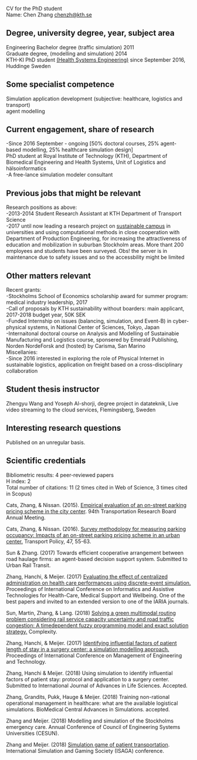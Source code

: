 CV for the PhD student<br/>
Name: Chen Zhang <a href="mailto:chenzh@kth.se">chenzh@kth.se</a><br/>

## Degree, university degree, year, subject area
Engineering Bachelor degree (traffic simulation) 2011<br/> 
Graduate degree, (modelling and simulation) 2014<br/>
KTH-KI PhD student <a href="https://www.kth.se/mth" target="_blank">(Health Systems Engineering)</a> since September 2016, Huddinge Sweden<br />
## Some specialist competence
Simulation application development (subjective: healthcare, logistics and transport)<br />
agent modelling<br/>
## Current engagement, share of research
-Since 2016 September - ongoing [50% doctoral courses, 25% agent-based modelling, 25% healthcare simulation design]<br />
PhD student at Royal Institute of Technology (KTH), Department of Biomedical Engineering and Health Systems, Unit of Logistics and hälsoinformatics<br />
-A free-lance simulation modeler consultant<br />
## Previous jobs that might be relevant
Research positions as above: <br />
-2013-2014 Student Research Assistant at KTH Department of Transport Science <br /> 
-2017 until now leading a research project on <a href="http://gaming.sth.kth.se/Mobility/" target="_blank">sustainable campus</a> in universities and using computational methods in close cooperation with Department of Production Engineering, for increasing the attractiveness of education and mobilization in suburban Stockholm areas. More thant 200 employees and students have been surveyed. Obs! the server is in maintenance due to safety issues and so the accessbility might be limited<br />
## Other matters relevant
Recent grants:<br/>
-Stockholms School of Economics scholarship award for summer program: medical industry leadership, 2017<br/>
-Call of proposals by KTH sustainability without boarders: main applicant, 2017-2018 budget year, 50K SEK<br/>
-Funded Internship on issues (balancing, simulation, and Event-B) in cyber-physical systems, in National Center of Sciences, Tokyo, Japan<br/>
-Internaitonal doctoral course on Analysis and Modelling of Sustainabie Manufacturing and Logistics course, sponsered by Emerald Publishing, Norden NordeForsk and (hosted) by Carisma, San Marino<br/>
Miscellanies: <br/>
-Since 2016 interested in exploring the role of Physical Internet in sustainable logistics, application on freight based on a cross-disciplinary collaboration<br/>
## Student thesis instructor
Zhengyu Wang and Yoseph Al-shorji, degree project in datateknik, Live video streaming to the cloud services, Flemingsberg, Sweden
## Interesting research questions
Published on an unregular basis. 
## Scientific credentials 
Bibliometric results:
4 peer-reviewed papers<br />
H index: 2<br />
Total number of citations: 11 (2 times cited in Web of Science, 3 times cited in Scopus)<br/>

Cats, Zhang, & Nissan. (2015). <a href="http://docs.trb.org/prp/15-2068.pdf" target="_blank">Empirical evaluation of an on-street parking pricing scheme in the city center</a>. 94th Transportation Research Board Annual Meeting.<br/>

Cats, Zhang, & Nissan. (2016). <a href="https://www.sciencedirect.com/science/article/pii/S0967070X15300858" target="_blank">Survey methodology for measuring parking occupancy: Impacts of an on-street parking pricing scheme in an urban center.</a> Transport Policy, 47, 55-63.<br/>

Sun & Zhang. (2017) Towards efficient cooperative arrangement between road haulage firms: an agent-based decision support system. Submitted to Urban Rail Transit.<br/>

Zhang, Hanchi, & Meijer. (2017) <a href="http://ieeexplore.ieee.org/document/8125405/" target="_blank">Evaluating the effect of centralized administration on health care performances using discrete-event simulation.</a> Proceedings of International Conference on Informatics and Assistive Technologies for Health-Care, Medical Support and Wellbeing. One of the best papers and invited to an extended version to one of the IARIA journals.<br/>

Sun, Martin, Zhang, & Lang. (2018)  <a href="https://www.hindawi.com/journals/complexity/aip/8645793/" target="_blank">Solving a green multimodal routing problem considering rail service capacity uncertainty and road traffic congestion: A timedependent fuzzy programming model and exact solution strategy.</a> Complexity.<br/>

Zhang, Hanchi, & Meijer. (2017) <a href="http://www.thinkmind.org/index.php?view=article&articleid=healthinfo_2017_3_10_80047" target="_blank">Identifying influential factors of patient length of stay in a surgery center: a simulation modelling approach.</a> Proceedings of International Conference on Management of Engineering and Technology.<br/>

Zhang, Hanchi & Meijer. (2018) Using simulation to identify influential factors of patient stay: protocol and application to a surgery center. Submitted to International Journal of Advances in Life Sciences. Accepted.<br/>

Zhang, Grandits, Pukk, Hauge & Meijer. (2018) Training non-rational operational management in healthcare: what are the available logistical simulations. BioMedical Central Advances in Simulations. accepted.<br/>

Zhang and Meijer. (2018) Modelling and simulation of the Stockholms emergency care. Annual Conference of Council of Engineering Systems Universities (CESUN).<br/>

Zhang and Meijer. (2018) <a href="http://www.thonburi-u.ac.th/ISAGA2018/DocISAGA/ISAGA_proceeding_Book_Update_v5.pdf" target="_blank">Simulation game of patient transportation</a>. International Simulation and Gaming Society (ISAGA) conference. <br/>
